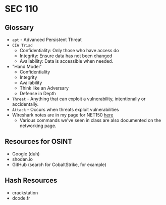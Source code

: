 # SEC 110
## Glossary
* `apt` - Advanced Persistent Threat
* `CIA Triad`
  * Confidentiality: Only those who have access do
  * Integrity: Ensure data has not been changed
  * Availability: Data is accessible when needed.
* "Hand Model"
  * Confidentiality
  * Integrity
  * Availability
  * Think like an Adversary
  * Defense in Depth
* `Threat` - Anything that can exploit a vulnerability, intentionally or accidentally.
* `Attack` - Occurs when threats exploit vulnerabilities
* Wireshark notes are in my page for NET150 [here](net150.md)
  * Various commands we've seen in class are also documented on the networking page.

## Resources for OSINT
* Google (duh)
* shodan.io
* GitHub (search for CobaltStrike, for example)

## Hash Resources
* crackstation
* dcode.fr
